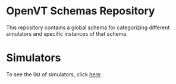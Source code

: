 # OpenVT Schemas Repository

This repository contains a global schema for categorizing different simulators and specific instances of that schema.

# Simulators

To see the list of simulators, click [here](instances.html).